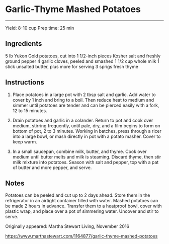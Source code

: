 # Garlic-Thyme Mashed Potatoes
---
Yield: 8-10 cup
Prep time: 25 min

## Ingredients
5 lb Yukon Gold potatoes, cut into 1 1/2-inch pieces
Kosher salt and freshly ground pepper
4 garlic cloves, peeled and smashed
1 1/2 cup whole milk
1 stick unsalted butter, plus more for serving
3 sprigs fresh thyme

## Instructions
1. Place potatoes in a large pot with 2 tbsp salt and garlic. Add water to cover by 1 inch and bring to a boil. Then reduce heat to medium and simmer until potatoes are tender and can be pierced easily with a fork, 12 to 15 minutes.

2. Drain potatoes and garlic in a colander. Return to pot and cook over medium, stirring frequently, until pale, dry, and a film begins to form on bottom of pot, 2 to 3 minutes. Working in batches, press through a ricer into a large bowl, or mash directly in pot with a potato masher. Cover to keep warm.

3. In a small saucepan, combine milk, butter, and thyme. Cook over medium until butter melts and milk is steaming. Discard thyme, then stir milk mixture into potatoes. Season with salt and pepper, top with a pat of butter and more pepper, and serve.

## Notes

Potatoes can be peeled and cut up to 2 days ahead. Store them in the refrigerator in an airtight container filled with water. Mashed potatoes can be made 2 hours in advance. Transfer them to a heatproof bowl, cover with plastic wrap, and place over a pot of simmering water. Uncover and stir to serve.

Originally appeared: Martha Stewart Living, November 2016

https://www.marthastewart.com/1164877/garlic-thyme-mashed-potatoes